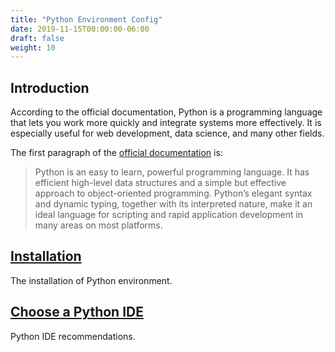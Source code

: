 ```yaml
---
title: "Python Environment Config"
date: 2019-11-15T00:00:00-06:00
draft: false
weight: 10
---
```


## Introduction

According to the official documentation, Python is a programming language that lets you work more quickly and integrate systems more effectively. It is especially useful for web development, data science, and many other fields.

The first paragraph of the [official documentation](https://docs.python.org/3/tutorial/index.html) is:

> Python is an easy to learn, powerful programming language. It has efficient high-level data structures and a simple but effective approach to object-oriented programming. Python’s elegant syntax and dynamic typing, together with its interpreted nature, make it an ideal language for scripting and rapid application development in many areas on most platforms.

## [Installation](./0.1_installation)

The installation of Python environment.

## [Choose a Python IDE](./0.2_ide)

Python IDE recommendations.
